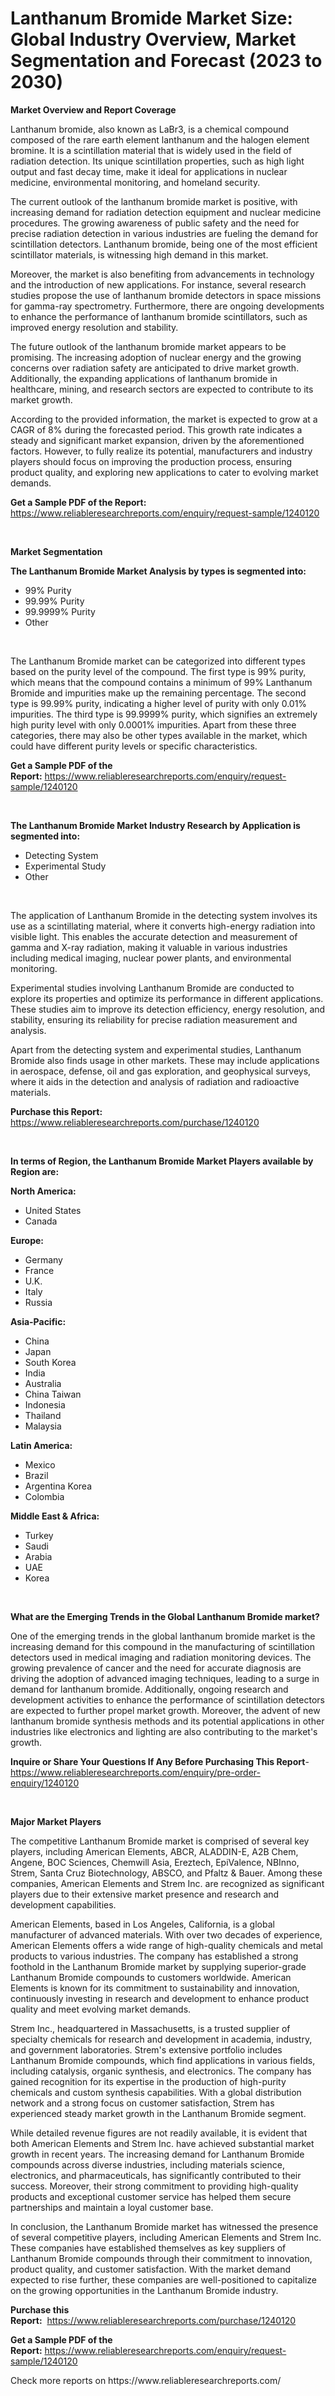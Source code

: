 <p><h1>Lanthanum Bromide Market Size: Global Industry Overview, Market Segmentation and Forecast (2023 to 2030)</h1></p><p><strong>Market Overview and Report Coverage</strong></p>
<p><p>Lanthanum bromide, also known as LaBr3, is a chemical compound composed of the rare earth element lanthanum and the halogen element bromine. It is a scintillation material that is widely used in the field of radiation detection. Its unique scintillation properties, such as high light output and fast decay time, make it ideal for applications in nuclear medicine, environmental monitoring, and homeland security.</p><p>The current outlook of the lanthanum bromide market is positive, with increasing demand for radiation detection equipment and nuclear medicine procedures. The growing awareness of public safety and the need for precise radiation detection in various industries are fueling the demand for scintillation detectors. Lanthanum bromide, being one of the most efficient scintillator materials, is witnessing high demand in this market.</p><p>Moreover, the market is also benefiting from advancements in technology and the introduction of new applications. For instance, several research studies propose the use of lanthanum bromide detectors in space missions for gamma-ray spectrometry. Furthermore, there are ongoing developments to enhance the performance of lanthanum bromide scintillators, such as improved energy resolution and stability.</p><p>The future outlook of the lanthanum bromide market appears to be promising. The increasing adoption of nuclear energy and the growing concerns over radiation safety are anticipated to drive market growth. Additionally, the expanding applications of lanthanum bromide in healthcare, mining, and research sectors are expected to contribute to its market growth.</p><p>According to the provided information, the market is expected to grow at a CAGR of 8% during the forecasted period. This growth rate indicates a steady and significant market expansion, driven by the aforementioned factors. However, to fully realize its potential, manufacturers and industry players should focus on improving the production process, ensuring product quality, and exploring new applications to cater to evolving market demands.</p></p>
<p><strong>Get a Sample PDF of the Report:</strong> <a href="https://www.reliableresearchreports.com/enquiry/request-sample/1240120">https://www.reliableresearchreports.com/enquiry/request-sample/1240120</a></p>
<p>&nbsp;</p>
<p><strong>Market Segmentation</strong></p>
<p><strong>The Lanthanum Bromide Market Analysis by types is segmented into:</strong></p>
<p><ul><li>99% Purity</li><li>99.99% Purity</li><li>99.9999% Purity</li><li>Other</li></ul></p>
<p>&nbsp;</p>
<p><p>The Lanthanum Bromide market can be categorized into different types based on the purity level of the compound. The first type is 99% purity, which means that the compound contains a minimum of 99% Lanthanum Bromide and impurities make up the remaining percentage. The second type is 99.99% purity, indicating a higher level of purity with only 0.01% impurities. The third type is 99.9999% purity, which signifies an extremely high purity level with only 0.0001% impurities. Apart from these three categories, there may also be other types available in the market, which could have different purity levels or specific characteristics.</p></p>
<p><strong>Get a Sample PDF of the Report:</strong>&nbsp;<a href="https://www.reliableresearchreports.com/enquiry/request-sample/1240120">https://www.reliableresearchreports.com/enquiry/request-sample/1240120</a></p>
<p>&nbsp;</p>
<p><strong>The Lanthanum Bromide Market Industry Research by Application is segmented into:</strong></p>
<p><ul><li>Detecting System</li><li>Experimental Study</li><li>Other</li></ul></p>
<p>&nbsp;</p>
<p><p>The application of Lanthanum Bromide in the detecting system involves its use as a scintillating material, where it converts high-energy radiation into visible light. This enables the accurate detection and measurement of gamma and X-ray radiation, making it valuable in various industries including medical imaging, nuclear power plants, and environmental monitoring.</p><p>Experimental studies involving Lanthanum Bromide are conducted to explore its properties and optimize its performance in different applications. These studies aim to improve its detection efficiency, energy resolution, and stability, ensuring its reliability for precise radiation measurement and analysis.</p><p>Apart from the detecting system and experimental studies, Lanthanum Bromide also finds usage in other markets. These may include applications in aerospace, defense, oil and gas exploration, and geophysical surveys, where it aids in the detection and analysis of radiation and radioactive materials.</p></p>
<p><strong>Purchase this Report:</strong>&nbsp; <a href="https://www.reliableresearchreports.com/purchase/1240120">https://www.reliableresearchreports.com/purchase/1240120</a></p>
<p>&nbsp;</p>
<p><strong>In terms of Region, the Lanthanum Bromide Market Players available by Region are:</strong></p>
<p>
    <p> <strong> North America: </strong>
        <ul>
            <li>United States</li>
            <li>Canada</li>
        </ul>
        </p> 
    <p> <strong> Europe: </strong>
        <ul>
            <li>Germany</li>
            <li>France</li>
            <li>U.K.</li>
            <li>Italy</li>
            <li>Russia</li>
        </ul>
        </p> 
    <p> <strong> Asia-Pacific: </strong>
        <ul>
            <li>China</li>
            <li>Japan</li>
            <li>South Korea</li>
            <li>India</li>
            <li>Australia</li>
            <li>China Taiwan</li>
            <li>Indonesia</li>
            <li>Thailand</li>
            <li>Malaysia</li>
        </ul>
        </p> 
    <p> <strong> Latin America: </strong>
        <ul>
            <li>Mexico</li>
            <li>Brazil</li>
            <li>Argentina Korea</li>
            <li>Colombia</li>
        </ul>
        </p> 
    <p> <strong> Middle East & Africa: </strong>
        <ul>
            <li>Turkey</li>
            <li>Saudi</li>
            <li>Arabia</li>
            <li>UAE</li>
            <li>Korea</li>
        </ul>
    </p>
    </p>
<p>&nbsp;</p>
<p><strong>What are the Emerging Trends in the Global Lanthanum Bromide market?</strong></p>
<p><p>One of the emerging trends in the global lanthanum bromide market is the increasing demand for this compound in the manufacturing of scintillation detectors used in medical imaging and radiation monitoring devices. The growing prevalence of cancer and the need for accurate diagnosis are driving the adoption of advanced imaging techniques, leading to a surge in demand for lanthanum bromide. Additionally, ongoing research and development activities to enhance the performance of scintillation detectors are expected to further propel market growth. Moreover, the advent of new lanthanum bromide synthesis methods and its potential applications in other industries like electronics and lighting are also contributing to the market's growth.</p></p>
<p><strong>Inquire or Share Your Questions If Any Before Purchasing This Report</strong>- <a href="https://www.reliableresearchreports.com/enquiry/pre-order-enquiry/1240120">https://www.reliableresearchreports.com/enquiry/pre-order-enquiry/1240120</a></p>
<p>&nbsp;</p>
<p><strong>Major Market Players</strong></p>
<p><p>The competitive Lanthanum Bromide market is comprised of several key players, including American Elements, ABCR, ALADDIN-E, A2B Chem, Angene, BOC Sciences, Chemwill Asia, Ereztech, EpiValence, NBInno, Strem, Santa Cruz Biotechnology, ABSCO, and Pfaltz & Bauer. Among these companies, American Elements and Strem Inc. are recognized as significant players due to their extensive market presence and research and development capabilities.</p><p>American Elements, based in Los Angeles, California, is a global manufacturer of advanced materials. With over two decades of experience, American Elements offers a wide range of high-quality chemicals and metal products to various industries. The company has established a strong foothold in the Lanthanum Bromide market by supplying superior-grade Lanthanum Bromide compounds to customers worldwide. American Elements is known for its commitment to sustainability and innovation, continuously investing in research and development to enhance product quality and meet evolving market demands.</p><p>Strem Inc., headquartered in Massachusetts, is a trusted supplier of specialty chemicals for research and development in academia, industry, and government laboratories. Strem's extensive portfolio includes Lanthanum Bromide compounds, which find applications in various fields, including catalysis, organic synthesis, and electronics. The company has gained recognition for its expertise in the production of high-purity chemicals and custom synthesis capabilities. With a global distribution network and a strong focus on customer satisfaction, Strem has experienced steady market growth in the Lanthanum Bromide segment.</p><p>While detailed revenue figures are not readily available, it is evident that both American Elements and Strem Inc. have achieved substantial market growth in recent years. The increasing demand for Lanthanum Bromide compounds across diverse industries, including materials science, electronics, and pharmaceuticals, has significantly contributed to their success. Moreover, their strong commitment to providing high-quality products and exceptional customer service has helped them secure partnerships and maintain a loyal customer base.</p><p>In conclusion, the Lanthanum Bromide market has witnessed the presence of several competitive players, including American Elements and Strem Inc. These companies have established themselves as key suppliers of Lanthanum Bromide compounds through their commitment to innovation, product quality, and customer satisfaction. With the market demand expected to rise further, these companies are well-positioned to capitalize on the growing opportunities in the Lanthanum Bromide industry.</p></p>
<p><strong>Purchase this Report:</strong>&nbsp;&nbsp;<a href="https://www.reliableresearchreports.com/purchase/1240120">https://www.reliableresearchreports.com/purchase/1240120</a></p>
<p></p>
<p><strong>Get a Sample PDF of the Report:</strong>&nbsp;<a href="https://www.reliableresearchreports.com/enquiry/request-sample/1240120">https://www.reliableresearchreports.com/enquiry/request-sample/1240120</a></p>
<p>Check more reports on https://www.reliableresearchreports.com/</p>